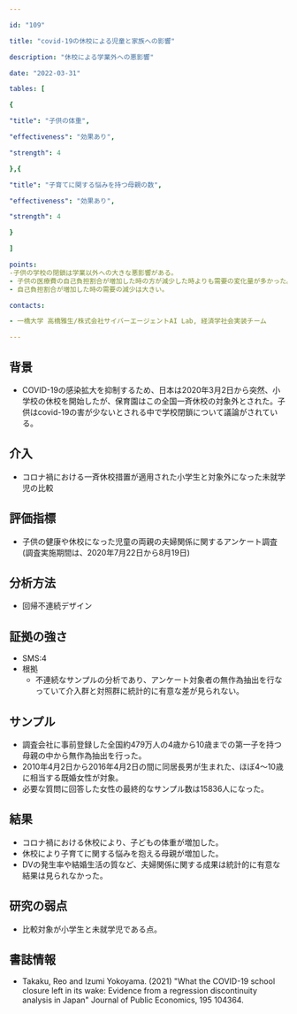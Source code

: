 ```yaml
---

id: "109"

title: "covid-19の休校による児童と家族への影響"

description: "休校による学業外への悪影響"

date: "2022-03-31"

tables: [

{

"title": "子供の体重",

"effectiveness": "効果あり",

"strength": 4

},{

"title": "子育てに関する悩みを持つ母親の数",

"effectiveness": "効果あり",

"strength": 4

}

]

points:
-子供の学校の閉鎖は学業以外への大きな悪影響がある。
- 子供の医療費の自己負担割合が増加した時の方が減少した時よりも需要の変化量が多かった。
- 自己負担割合が増加した時の需要の減少は大きい。

contacts:

- 一橋大学 高橋雅生/株式会社サイバーエージェントAI Lab, 経済学社会実装チーム

---
```


## 背景

- COVID-19の感染拡大を抑制するため、日本は2020年3月2日から突然、小学校の休校を開始したが、保育園はこの全国一斉休校の対象外とされた。子供はcovid-19の害が少ないとされる中で学校閉鎖について議論がされている。

## 介入
- コロナ禍における一斉休校措置が適用された小学生と対象外になった未就学児の比較

## 評価指標
- 子供の健康や休校になった児童の両親の夫婦関係に関するアンケート調査(調査実施期間は、2020年7月22日から8月19日)

## 分析方法
- 回帰不連続デザイン

## 証拠の強さ

- SMS:4
- 根拠
    - 不連続なサンプルの分析であり、アンケート対象者の無作為抽出を行なっていて介入群と対照群に統計的に有意な差が見られない。

## サンプル

- 調査会社に事前登録した全国約479万人の4歳から10歳までの第一子を持つ母親の中から無作為抽出を行った。
- 2010年4月2日から2016年4月2日の間に同居長男が生まれた、ほぼ4～10歳に相当する既婚女性が対象。
- 必要な質問に回答した女性の最終的なサンプル数は15836人になった。

## 結果
- コロナ禍における休校により、子どもの体重が増加した。
- 休校により子育てに関する悩みを抱える母親が増加した。
- DVの発生率や結婚生活の質など、夫婦関係に関する成果は統計的に有意な結果は見られなかった。

## 研究の弱点
- 比較対象が小学生と未就学児である点。

## 書誌情報
- Takaku, Reo and Izumi Yokoyama. (2021) "What the COVID-19 school closure left in its wake: Evidence from a regression discontinuity analysis in Japan" Journal of Public Economics, 195 104364.
